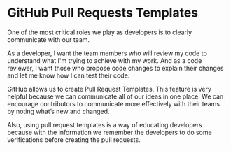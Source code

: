 # GitHub Pull Requests Templates

One of the most critical roles we play as developers is to clearly communicate with our team.

As a developer, I want the team members who will review my code to understand what I'm trying to achieve with my work. And as a code reviewer, I want those who propose code changes to explain their changes and let me know how I can test their code.

GitHub allows us to create Pull Request Templates. This feature is very helpful because we can communicate all of our ideas in one place. We can encourage contributors to communicate more effectively with their teams by noting what’s new and changed.

Also, using pull request templates is a way of educating developers because with the information we remember the developers to do some verifications before creating the pull requests.